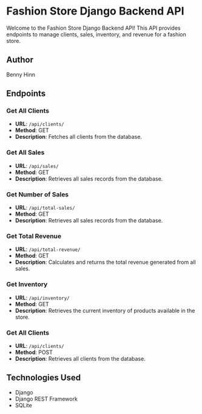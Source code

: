# Fashion Store Django Backend API

Welcome to the Fashion Store Django Backend API! This API provides endpoints to manage clients, sales, inventory, and revenue for a fashion store.

## Author

Benny Hinn

## Endpoints

### Get All Clients

- **URL**: `/api/clients/`
- **Method**: GET
- **Description**: Fetches all clients from the database.

### Get All Sales

- **URL**: `/api/sales/`
- **Method**: GET
- **Description**: Retrieves all sales records from the database.

### Get Number of Sales

- **URL**: `/api/total-sales/`
- **Method**: GET
- **Description**: Retrieves all sales records from the database.

### Get Total Revenue

- **URL**: `/api/total-revenue/`
- **Method**: GET
- **Description**: Calculates and returns the total revenue generated from all sales.

### Get Inventory

- **URL**: `/api/inventory/`
- **Method**: GET
- **Description**: Retrieves the current inventory of products available in the store.

### Get All Clients

- **URL**: `/api/clients/`
- **Method**: POST
- **Description**: Retrieves all clients from the database.

<!-- ### Add Inventory
- **URL**: `/api/inventory/add/`
- **Method**: POST
- **Description**: Adds new inventory items to the store. -->

<!-- ### Delete Client
- **URL**: `/api/clients/<client_id>/delete/`
- **Method**: DELETE
- **Description**: Deletes a client from the database. -->

## Technologies Used

- Django
- Django REST Framework
- SQLite

